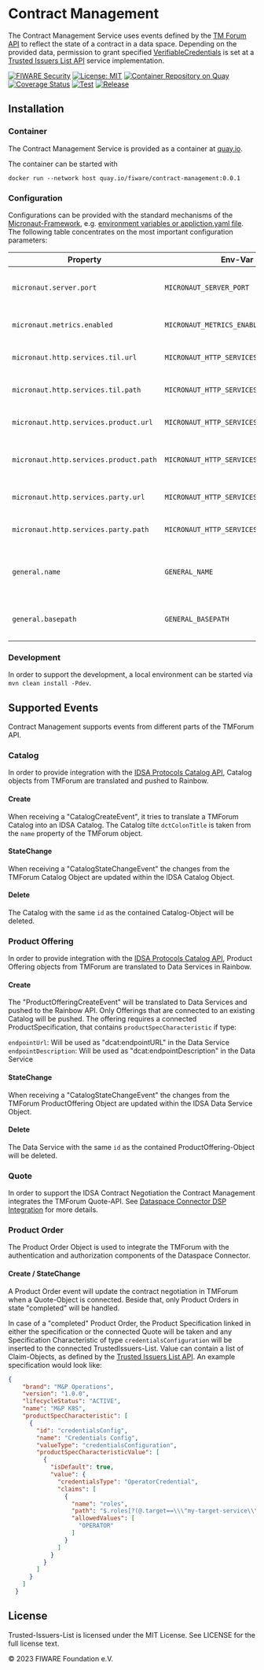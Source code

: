 # Contract Management

The Contract Management Service uses events defined by
the [TM Forum API](https://raw.githubusercontent.com/FIWARE/trusted-issuers-list/main/api/trusted-issuers-list.yaml) to
reflect the state of a contract in a
data space. Depending on the provided data, permission to grant
specified [VerifiableCredentials](https://www.w3.org/TR/vc-data-model/) is set at a
[Trusted Issuers List API](./api/trusted-issuers-list.yaml) service implementation.

[![FIWARE Security](https://nexus.lab.fiware.org/repository/raw/public/badges/chapters/security.svg)](https://www.fiware.org/developers/catalogue/)
[![License: MIT](https://img.shields.io/badge/License-MIT-yellow.svg)](https://opensource.org/licenses/MIT)
[![Container Repository on Quay](https://img.shields.io/badge/quay.io-fiware%2Fcontract-management-grey?logo=red%20hat&labelColor=EE0000)](https://quay.io/repository/fiware/contract-management)
[![Coverage Status](https://coveralls.io/repos/github/FIWARE/contract-management/badge.svg?branch=main)](https://coveralls.io/github/FIWARE/contract-management?branch=main)
[![Test](https://github.com/FIWARE/contract-management/actions/workflows/test.yml/badge.svg)](https://github.com/FIWARE/contract-management/actions/workflows/test.yml)
[![Release](https://github.com/FIWARE/contract-management/actions/workflows/release.yml/badge.svg)](https://github.com/FIWARE/contract-management/actions/workflows/release.yml)

## Installation

### Container

The Contract Management Service is provided as a container
at [quay.io](https://quay.io/repository/fiware/contract-management).

The container can be started with

```shell
docker run --network host quay.io/fiware/contract-management:0.0.1
```

### Configuration

Configurations can be provided with the standard mechanisms of the [Micronaut-Framework](https://micronaut.io/),
e.g. [environment variables or appliction.yaml file](https://docs.micronaut.io/3.1.3/guide/index.html#configurationProperties).
The following table concentrates on the most important configuration parameters:

| Property                               | Env-Var                                | Description                                                        | Default                          |
|----------------------------------------|----------------------------------------|--------------------------------------------------------------------|----------------------------------|
| `micronaut.server.port`                | `MICRONAUT_SERVER_PORT`                | Server port to be used for the listener endpoint.                  | 8080                             |
| `micronaut.metrics.enabled`            | `MICRONAUT_METRICS_ENABLED`            | Enable the metrics gathering                                       | true                             |
| `micronaut.http.services.til.url`      | `MICRONAUT_HTTP_SERVICES_TIL_URL`      | URL of the Trusted Issuers List Endpoint                           | http://trusted-issuers-list:8080 |
| `micronaut.http.services.til.path`     | `MICRONAUT_HTTP_SERVICES_TIL_PATH`     | Subpath of the Trusted Issuers List Endpoint                       | ""                               |
| `micronaut.http.services.product.url`  | `MICRONAUT_HTTP_SERVICES_PRODUCT_URL`  | URL of the TM Forum Product Order Endpoint                         | http://tmforum:8080              |
| `micronaut.http.services.product.path` | `MICRONAUT_HTTP_SERVICES_PRODUCT_PATH` | Subpath of the TM Forum Product Order Endpoint                     | "productordering"                |
| `micronaut.http.services.party.url`    | `MICRONAUT_HTTP_SERVICES_PARTY_URL`    | URL of the TM Forum Party Endpoint                                 | http://tmforum:8080              |
| `micronaut.http.services.party.path`   | `MICRONAUT_HTTP_SERVICES_PARTY_PATH`   | Subpath of the TM Forum Party Endpoint                             | "party"                          |
| `general.name`                         | `GENERAL_NAME`                         | Name of the service, used for the callback/listener subscription   | contract-management              |
| `general.basepath`                     | `GENERAL_BASEPATH`                     | Basepath used for the provided listener endpoint                   | ""                               |

### Development

In order to support the development, a local environment can be started via ```mvn clean install -Pdev```. 

## Supported Events

Contract Management supports events from different parts of the TMForum API.

### Catalog

In order to provide integration with the [IDSA Protocols Catalog API](https://docs.internationaldataspaces.org/ids-knowledgebase/dataspace-protocol), 
Catalog objects from TMForum are translated and pushed to Rainbow. 

#### Create

When receiving a "CatalogCreateEvent", it tries to translate a TMForum Catalog into an IDSA Catalog. The Catalog tilte ```dctColonTitle``` is taken from 
the ```name``` property of the TMForum object. 

#### StateChange

When receiving a "CatalogStateChangeEvent" the changes from the TMForum Catalog Object are updated within the IDSA Catalog Object. 

#### Delete

The Catalog with the same ```id``` as the contained Catalog-Object will be deleted.

### Product Offering

In order to provide integration with the [IDSA Protocols Catalog API](https://docs.internationaldataspaces.org/ids-knowledgebase/dataspace-protocol),
Product Offering objects from TMForum are translated to Data Services in Rainbow.

#### Create

The "ProductOfferingCreateEvent" will be translated to Data Services and pushed to the Rainbow API. Only Offerings that are connected to an existing Catalog 
will be pushed.
The offering requires a connected ProductSpecification, that contains ```productSpecCharacteristic``` if type:

```endpointUrl```: Will be used as "dcat:endpointURL" in the Data Service
```endpointDescription```: Will be used as "dcat:endpointDescription" in the Data Service

#### StateChange

When receiving a "CatalogStateChangeEvent" the changes from the TMForum ProductOffering Object are updated within the IDSA Data Service Object.

#### Delete

The Data Service with the same ```id``` as the contained ProductOffering-Object will be deleted.

### Quote

In order to support the IDSA Contract Negotiation the Contract Management integrates the TMForum Quote-API. See [Dataspace Connector DSP Integration](https://github.com/FIWARE/data-space-connector/blob/main/doc/DSP_INTEGRATION.md#contract-negotiation)
for more details.

### Product Order

The Product Order Object is used to integrate the TMForum with the authentication and authorization components of the Dataspace Connector.

#### Create / StateChange

A Product Order event will update the contract negotiation in TMForum when a Quote-Object is connected. Beside that, only Product Orders in state "completed" will be handled.

In case of a "completed" Product Order, the Product Specification linked in either the specification or the connected Quote will be taken and any Specification Characteristic
of type ```credentialsConfiguration``` will be inserted to the connected TrustedIssuers-List. Value can contain a list of Claim-Objects, as defined by the [Trusted Issuers List API](https://github.com/FIWARE/trusted-issuers-list/blob/main/api/trusted-issuers-list.yaml#L147).
An example specification would look like:
```json
{
    "brand": "M&P Operations",
    "version": "1.0.0",
    "lifecycleStatus": "ACTIVE",
    "name": "M&P K8S",
    "productSpecCharacteristic": [
      {
        "id": "credentialsConfig",
        "name": "Credentials Config",
        "valueType": "credentialsConfiguration",
        "productSpecCharacteristicValue": [
          {
            "isDefault": true,
            "value": {
              "credentialsType": "OperatorCredential",
              "claims": [
                {
                  "name": "roles",
                  "path": "$.roles[?(@.target==\\\"my-target-service\\\")].names[*]",
                  "allowedValues": [
                    "OPERATOR"
                  ]
                }
              ]
            }
          }
        ]
      }
    ]
  }
```

## License

Trusted-Issuers-List is licensed under the MIT License. See LICENSE for the full license text.

© 2023 FIWARE Foundation e.V.